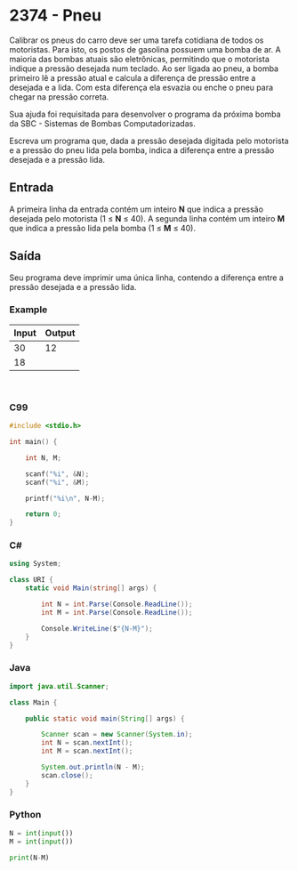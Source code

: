 # 2374 - Pneu

Calibrar os pneus do carro deve ser uma tarefa cotidiana de todos os motoristas. Para isto, os postos de gasolina possuem uma bomba de ar. A maioria das bombas atuais são eletrônicas, permitindo que o motorista indique a pressão desejada num teclado. Ao ser ligada ao pneu, a bomba primeiro lê a pressão atual e calcula a diferença de pressão entre a desejada e a lida. Com esta diferença ela esvazia ou enche o pneu para chegar na pressão correta.

Sua ajuda foi requisitada para desenvolver o programa da próxima bomba da SBC - Sistemas de Bombas Computadorizadas.

Escreva um programa que, dada a pressão desejada digitada pelo motorista e a pressão do pneu lida pela bomba, indica a diferença entre a pressão desejada e a pressão lida.

## Entrada

A primeira linha da entrada contém um inteiro **N** que indica a pressão desejada pelo motorista (1 ≤ **N** ≤ 40). A segunda linha contém um inteiro **M** que indica a pressão lida pela bomba (1 ≤ **M** ≤ 40).

## Saída

Seu programa deve imprimir uma única linha, contendo a diferença entre a pressão desejada e a pressão lida.

### Example

| Input | Output |
| ----- | ------ |
| 30    | 12     |
| 18    |        |

&nbsp;

### C99

```c
#include <stdio.h>

int main() {

    int N, M;

    scanf("%i", &N);
    scanf("%i", &M);

    printf("%i\n", N-M);

    return 0;
}
```

### C#

```cs
using System;

class URI {
    static void Main(string[] args) {

        int N = int.Parse(Console.ReadLine());
        int M = int.Parse(Console.ReadLine());

        Console.WriteLine($"{N-M}");
    }
}
```

### Java

```java
import java.util.Scanner;

class Main {

    public static void main(String[] args) {

        Scanner scan = new Scanner(System.in);
        int N = scan.nextInt();
        int M = scan.nextInt();

        System.out.println(N - M);
        scan.close();
    }
}
```

### Python

```python
N = int(input())
M = int(input())

print(N-M)
```
